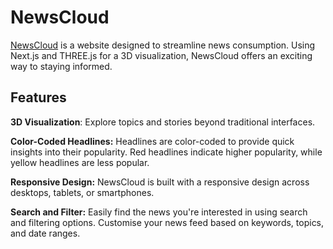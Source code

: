 # NewsCloud
[NewsCloud](https://news-cloud-v2.vercel.app/) is a website designed to streamline news consumption. Using Next.js and THREE.js for a 3D visualization, NewsCloud offers an exciting way to staying informed.

## Features
**3D Visualization**: Explore topics and stories beyond traditional interfaces.

**Color-Coded Headlines:** Headlines are color-coded to provide quick insights into their popularity. Red headlines indicate higher popularity, while yellow headlines are less popular.

**Responsive Design:** NewsCloud is built with a responsive design across desktops, tablets, or smartphones.

**Search and Filter:** Easily find the news you're interested in using search and filtering options. Customise your news feed based on keywords, topics, and date ranges.

